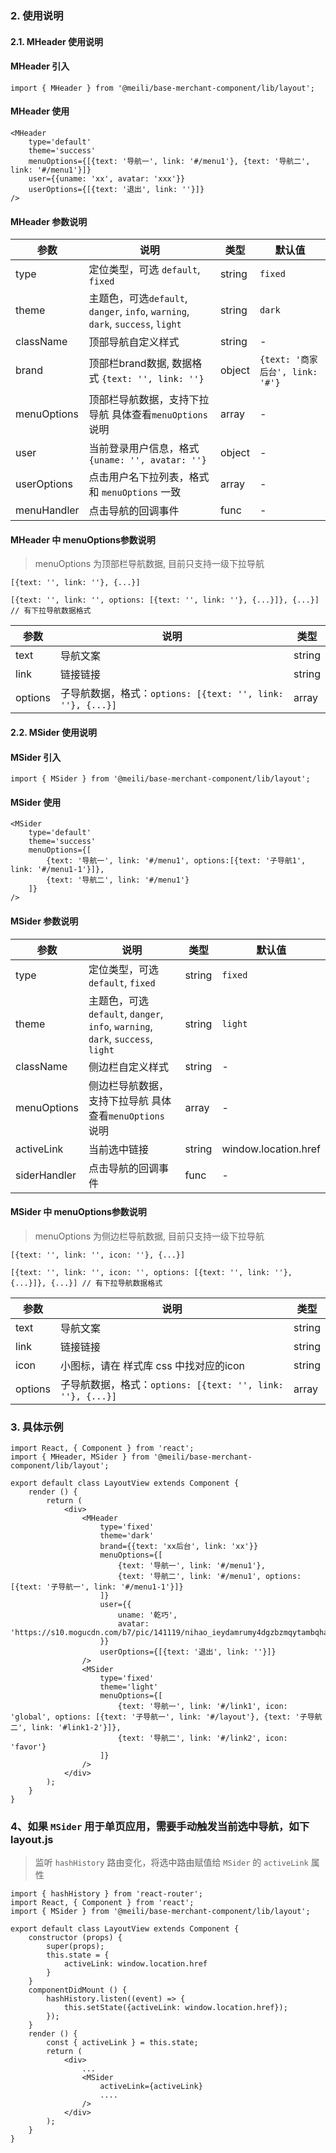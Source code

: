 ### 2. 使用说明

#### 2.1. MHeader 使用说明

#### MHeader 引入

	import { MHeader } from '@meili/base-merchant-component/lib/layout';

#### MHeader 使用

	<MHeader
		type='default'
		theme='success'
		menuOptions={[{text: '导航一', link: '#/menu1'}, {text: '导航二', link: '#/menu1'}]}
		user={{uname: 'xx', avatar: 'xxx'}}
		userOptions={[{text: '退出', link: ''}]}
	/>

#### MHeader 参数说明

| 参数        | 说明          | 类型         |默认值
| ------------ | ------------- | ------------ |------------ |
|     type    | 定位类型，可选 `default`, `fixed`   |  string | `fixed` |
| theme        | 主题色，可选`default`, `danger`, `info`, `warning`, `dark`, `success`, `light`  |  string | `dark` |
| className        |  顶部导航自定义样式 |  string |- |
| brand        |  顶部栏brand数据, 数据格式 `{text: '', link: ''}`  |  object | `{text: '商家后台', link: '#'}` |
| menuOptions| 顶部栏导航数据，支持下拉导航 具体查看`menuOptions` 说明 |  array |- |
| user        | 当前登录用户信息，格式 `{uname: '', avatar: ''}` |  object |- |
| userOptions | 点击用户名下拉列表，格式和 `menuOptions` 一致 |  array |- |
| menuHandler | 点击导航的回调事件 |  func |- |

#### MHeader 中 menuOptions参数说明

> menuOptions 为顶部栏导航数据, 目前只支持一级下拉导航


	[{text: '', link: ''}, {...}]

	[{text: '', link: '', options: [{text: '', link: ''}, {...}]}, {...}] // 有下拉导航数据格式

| 参数        | 说明          | 类型         |
| ------------ | ------------- | ------------ |
|     text    | 导航文案   |  string |
|     link    | 链接链接   |  string |
|     options    | 子导航数据，格式：`options: [{text: '', link: ''}, {...}]`   |  array |


#### 2.2. MSider 使用说明

#### MSider 引入

	import { MSider } from '@meili/base-merchant-component/lib/layout';

#### MSider 使用

	<MSider
		type='default'
		theme='success'
		menuOptions={[
			{text: '导航一', link: '#/menu1', options:[{text: '子导航1', link: '#/menu1-1'}]},
			{text: '导航二', link: '#/menu1'}
		]}
	/>

#### MSider 参数说明

| 参数        | 说明          | 类型         |默认值
| ------------ | ------------- | ------------ |------------ |
|     type    | 定位类型，可选 `default`, `fixed`   |  string | `fixed` |
| theme        | 主题色，可选`default`, `danger`, `info`, `warning`, `dark`, `success`, `light`  |  string | `light` |
| className        |  侧边栏自定义样式 |  string |- |
| menuOptions| 侧边栏导航数据，支持下拉导航 具体查看`menuOptions` 说明 |  array |- |
| activeLink| 当前选中链接|string| window.location.href|
| siderHandler | 点击导航的回调事件 |  func |- |

#### MSider 中 menuOptions参数说明

> menuOptions 为侧边栏导航数据, 目前只支持一级下拉导航

	[{text: '', link: '', icon: ''}, {...}]

	[{text: '', link: '', icon: '', options: [{text: '', link: ''}, {...}]}, {...}] // 有下拉导航数据格式

| 参数        | 说明          | 类型         |
| ------------ | ------------- | ------------ |
|     text    | 导航文案   |  string |
|     link    | 链接链接   |  string |
|     icon    | 小图标，请在 样式库 css 中找对应的icon   |  string |
|     options    | 子导航数据，格式：`options: [{text: '', link: ''}, {...}]`   |  array |

### 3. 具体示例

	import React, { Component } from 'react';
	import { MHeader, MSider } from '@meili/base-merchant-component/lib/layout';

	export default class LayoutView extends Component {
	    render () {
	        return (
	            <div>
	                <MHeader
	                	type='fixed'
	                	theme='dark'
	                	brand={{text: 'xx后台', link: 'xx'}}
	                	menuOptions={[
	                		{text: '导航一', link: '#/menu1'},
	                		{text: '导航二', link: '#/menu1', options: [{text: '子导航一', link: '#/menu1-1'}]}
	                	]}
	                	user={{
	                		uname: '乾巧',
	                		avatar: 'https://s10.mogucdn.com/b7/pic/141119/nihao_ieydamrumy4dgzbzmqytambqhayde_100x100.png_100x100.png'
	                	}}
	                	userOptions={[{text: '退出', link: ''}]}
	                />
	                <MSider
	                	type='fixed'
	                	theme='light'
	                	menuOptions={[
	                		{text: '导航一', link: '#/link1', icon: 'global', options: [{text: '子导航一', link: '#/layout'}, {text: '子导航二', link: '#link1-2'}]},
	                		{text: '导航二', link: '#/link2', icon: 'favor'}
	                	]}
	                />
	            </div>
	        );
	    }
	}

### 4、如果 `MSider` 用于单页应用，需要手动触发当前选中导航，如下 layout.js

> 监听 `hashHistory` 路由变化，将选中路由赋值给 `MSider` 的 `activeLink` 属性

	import { hashHistory } from 'react-router';
	import React, { Component } from 'react';
	import { MSider } from '@meili/base-merchant-component/lib/layout';

	export default class LayoutView extends Component {
	    constructor (props) {
	        super(props);
	        this.state = {
	            activeLink: window.location.href
	        }
	    }
	    componentDidMount () {
	        hashHistory.listen((event) => {
	            this.setState({activeLink: window.location.href});
	        });
	    }
	    render () {
	        const { activeLink } = this.state;
	        return (
	            <div>
	                ...
	                <MSider
	                    activeLink={activeLink}
	                    ....
	                />
	            </div>
	        );
	    }
	}


